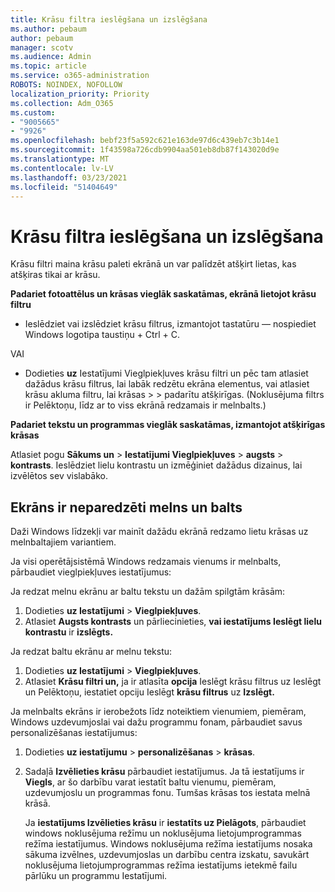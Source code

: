 ```yaml
---
title: Krāsu filtra ieslēgšana un izslēgšana
ms.author: pebaum
author: pebaum
manager: scotv
ms.audience: Admin
ms.topic: article
ms.service: o365-administration
ROBOTS: NOINDEX, NOFOLLOW
localization_priority: Priority
ms.collection: Adm_O365
ms.custom:
- "9005665"
- "9926"
ms.openlocfilehash: bebf23f5a592c621e163de97d6c439eb7c3b14e1
ms.sourcegitcommit: 1f43598a726cdb9904aa501eb8db87f143020d9e
ms.translationtype: MT
ms.contentlocale: lv-LV
ms.lasthandoff: 03/23/2021
ms.locfileid: "51404649"
---
```

# <a name="turn-on-and-off-color-filter"></a>Krāsu filtra ieslēgšana un izslēgšana

Krāsu filtri maina krāsu paleti ekrānā un var palīdzēt atšķirt lietas, kas atšķiras tikai ar krāsu.

**Padariet fotoattēlus un krāsas vieglāk saskatāmas, ekrānā lietojot krāsu filtru**

- Ieslēdziet vai izslēdziet krāsu filtrus, izmantojot tastatūru — nospiediet Windows logotipa taustiņu + Ctrl + C. 

VAI

- Dodieties **uz** Iestatījumi Vieglpiekļuves krāsu filtri un pēc tam atlasiet dažādus krāsu filtrus, lai labāk redzētu ekrāna elementus, vai atlasiet krāsu akluma filtru, lai krāsas  >    >  padarītu atšķirīgas.  (Noklusējuma filtrs ir Pelēktoņu, līdz ar to viss ekrānā redzamais ir melnbalts.)

**Padariet tekstu un programmas vieglāk saskatāmas, izmantojot atšķirīgas krāsas**  

Atlasiet pogu **Sākums un** > **Iestatījumi Vieglpiekļuves**  >  **augsts**  >  **kontrasts**. Ieslēdziet lielu kontrastu un izmēģiniet dažādus dizainus, lai izvēlētos sev vislabāko.

## <a name="my-screen-is-unexpectedly-black-and-white"></a>Ekrāns ir neparedzēti melns un balts

Daži Windows līdzekļi var mainīt dažādu ekrānā redzamo lietu krāsas uz melnbaltajiem variantiem.

Ja visi operētājsistēmā Windows redzamais vienums ir melnbalts, pārbaudiet vieglpiekļuves iestatījumus:

Ja redzat melnu ekrānu ar baltu tekstu un dažām spilgtām krāsām:  

1. Dodieties **uz Iestatījumi**  >  **Vieglpiekļuves**.  
1. Atlasiet **Augsts kontrasts** un pārliecinieties, **vai iestatījums Ieslēgt lielu kontrastu** ir **izslēgts.**

Ja redzat baltu ekrānu ar melnu tekstu:  

1. Dodieties **uz Iestatījumi**  >  **Vieglpiekļuves**.  
1. Atlasiet **Krāsu filtri un,** ja ir  atlasīta  **opcija** Ieslēgt krāsu filtrus uz Ieslēgt un Pelēktoņu, iestatiet opciju Ieslēgt **krāsu filtrus** uz **Izslēgt.**

Ja melnbalts ekrāns ir ierobežots līdz noteiktiem vienumiem, piemēram, Windows uzdevumjoslai vai dažu programmu fonam, pārbaudiet savus personalizēšanas iestatījumus:

1. Dodieties **uz iestatījumu**  >  **personalizēšanas**  >  **krāsas**.

1. Sadaļā **Izvēlieties krāsu** pārbaudiet iestatījumus. Ja tā iestatījums ir **Viegls**, ar šo darbību varat iestatīt baltu vienumu, piemēram, uzdevumjoslu un programmas fonu. Tumšas krāsas tos iestata melnā krāsā.  

    Ja **iestatījums Izvēlieties krāsu** ir **iestatīts uz Pielāgots**, pārbaudiet windows noklusējuma režīmu un noklusējuma lietojumprogrammas režīma iestatījumus. Windows noklusējuma režīma iestatījums nosaka sākuma izvēlnes, uzdevumjoslas un darbību centra izskatu, savukārt noklusējuma lietojumprogrammas režīma iestatījums ietekmē failu pārlūku un programmu Iestatījumi.

